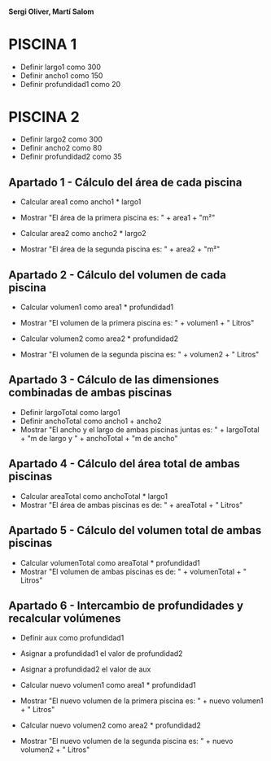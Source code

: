 #### Sergi Oliver, Martí Salom

#  PISCINA 1
- Definir largo1 como 300
- Definir ancho1 como 150
- Definir profundidad1 como 20

#  PISCINA 2
- Definir largo2 como 300
- Definir ancho2 como 80
- Definir profundidad2 como 35

##  Apartado 1 - Cálculo del área de cada piscina
- Calcular area1 como ancho1 * largo1
- Mostrar "El área de la primera piscina es: " + area1 + "m²"

- Calcular area2 como ancho2 * largo2
- Mostrar "El área de la segunda piscina es: " + area2 + "m²"

##  Apartado 2 - Cálculo del volumen de cada piscina
- Calcular volumen1 como area1 * profundidad1
- Mostrar "El volumen de la primera piscina es: " + volumen1 + " Litros"

- Calcular volumen2 como area2 * profundidad2
- Mostrar "El volumen de la segunda piscina es: " + volumen2 + " Litros"

##  Apartado 3 - Cálculo de las dimensiones combinadas de ambas piscinas
- Definir largoTotal como largo1
- Definir anchoTotal como ancho1 + ancho2
- Mostrar "El ancho y el largo de ambas piscinas juntas es: " + largoTotal + "m de largo y " + anchoTotal + "m de ancho"

##  Apartado 4 - Cálculo del área total de ambas piscinas
- Calcular areaTotal como anchoTotal * largo1
- Mostrar "El área de ambas piscinas es de: " + areaTotal + " Litros"

##  Apartado 5 - Cálculo del volumen total de ambas piscinas
- Calcular volumenTotal como areaTotal * profundidad1
- Mostrar "El volumen de ambas piscinas es de: " + volumenTotal + " Litros"

##  Apartado 6 - Intercambio de profundidades y recalcular volúmenes
- Definir aux como profundidad1
- Asignar a profundidad1 el valor de profundidad2
- Asignar a profundidad2 el valor de aux

- Calcular nuevo volumen1 como area1 * profundidad1
- Mostrar "El nuevo volumen de la primera piscina es: " + nuevo volumen1 + " Litros"

- Calcular nuevo volumen2 como area2 * profundidad2
- Mostrar "El nuevo volumen de la segunda piscina es: " + nuevo volumen2 + " Litros"
